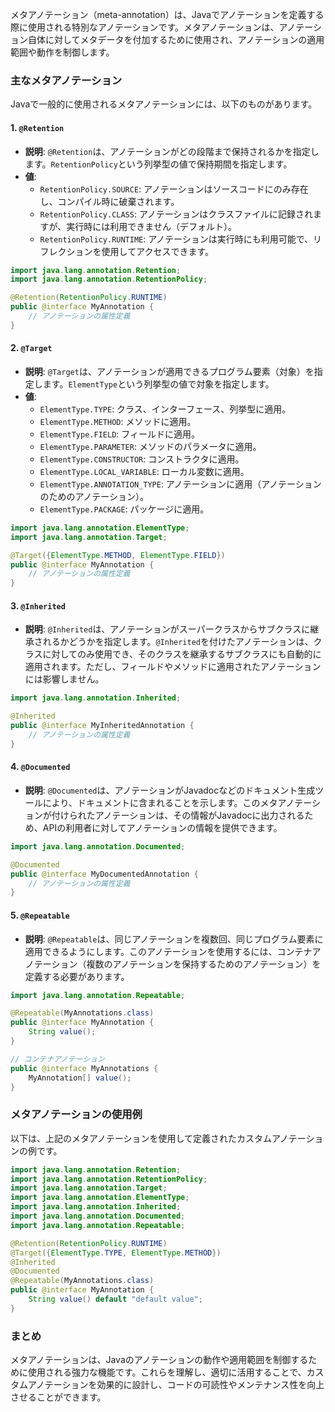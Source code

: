 メタアノテーション（meta-annotation）は、Javaでアノテーションを定義する際に使用される特別なアノテーションです。メタアノテーションは、アノテーション自体に対してメタデータを付加するために使用され、アノテーションの適用範囲や動作を制御します。

### 主なメタアノテーション

Javaで一般的に使用されるメタアノテーションには、以下のものがあります。

#### 1. `@Retention`

- **説明**: `@Retention`は、アノテーションがどの段階まで保持されるかを指定します。`RetentionPolicy`という列挙型の値で保持期間を指定します。
- **値**:
  - `RetentionPolicy.SOURCE`: アノテーションはソースコードにのみ存在し、コンパイル時に破棄されます。
  - `RetentionPolicy.CLASS`: アノテーションはクラスファイルに記録されますが、実行時には利用できません（デフォルト）。
  - `RetentionPolicy.RUNTIME`: アノテーションは実行時にも利用可能で、リフレクションを使用してアクセスできます。

```java
import java.lang.annotation.Retention;
import java.lang.annotation.RetentionPolicy;

@Retention(RetentionPolicy.RUNTIME)
public @interface MyAnnotation {
    // アノテーションの属性定義
}
```

#### 2. `@Target`

- **説明**: `@Target`は、アノテーションが適用できるプログラム要素（対象）を指定します。`ElementType`という列挙型の値で対象を指定します。
- **値**:
  - `ElementType.TYPE`: クラス、インターフェース、列挙型に適用。
  - `ElementType.METHOD`: メソッドに適用。
  - `ElementType.FIELD`: フィールドに適用。
  - `ElementType.PARAMETER`: メソッドのパラメータに適用。
  - `ElementType.CONSTRUCTOR`: コンストラクタに適用。
  - `ElementType.LOCAL_VARIABLE`: ローカル変数に適用。
  - `ElementType.ANNOTATION_TYPE`: アノテーションに適用（アノテーションのためのアノテーション）。
  - `ElementType.PACKAGE`: パッケージに適用。

```java
import java.lang.annotation.ElementType;
import java.lang.annotation.Target;

@Target({ElementType.METHOD, ElementType.FIELD})
public @interface MyAnnotation {
    // アノテーションの属性定義
}
```

#### 3. `@Inherited`

- **説明**: `@Inherited`は、アノテーションがスーパークラスからサブクラスに継承されるかどうかを指定します。`@Inherited`を付けたアノテーションは、クラスに対してのみ使用でき、そのクラスを継承するサブクラスにも自動的に適用されます。ただし、フィールドやメソッドに適用されたアノテーションには影響しません。

```java
import java.lang.annotation.Inherited;

@Inherited
public @interface MyInheritedAnnotation {
    // アノテーションの属性定義
}
```

#### 4. `@Documented`

- **説明**: `@Documented`は、アノテーションがJavadocなどのドキュメント生成ツールにより、ドキュメントに含まれることを示します。このメタアノテーションが付けられたアノテーションは、その情報がJavadocに出力されるため、APIの利用者に対してアノテーションの情報を提供できます。

```java
import java.lang.annotation.Documented;

@Documented
public @interface MyDocumentedAnnotation {
    // アノテーションの属性定義
}
```

#### 5. `@Repeatable`

- **説明**: `@Repeatable`は、同じアノテーションを複数回、同じプログラム要素に適用できるようにします。このアノテーションを使用するには、コンテナアノテーション（複数のアノテーションを保持するためのアノテーション）を定義する必要があります。

```java
import java.lang.annotation.Repeatable;

@Repeatable(MyAnnotations.class)
public @interface MyAnnotation {
    String value();
}

// コンテナアノテーション
public @interface MyAnnotations {
    MyAnnotation[] value();
}
```

### メタアノテーションの使用例

以下は、上記のメタアノテーションを使用して定義されたカスタムアノテーションの例です。

```java
import java.lang.annotation.Retention;
import java.lang.annotation.RetentionPolicy;
import java.lang.annotation.Target;
import java.lang.annotation.ElementType;
import java.lang.annotation.Inherited;
import java.lang.annotation.Documented;
import java.lang.annotation.Repeatable;

@Retention(RetentionPolicy.RUNTIME)
@Target({ElementType.TYPE, ElementType.METHOD})
@Inherited
@Documented
@Repeatable(MyAnnotations.class)
public @interface MyAnnotation {
    String value() default "default value";
}
```

### まとめ

メタアノテーションは、Javaのアノテーションの動作や適用範囲を制御するために使用される強力な機能です。これらを理解し、適切に活用することで、カスタムアノテーションを効果的に設計し、コードの可読性やメンテナンス性を向上させることができます。
